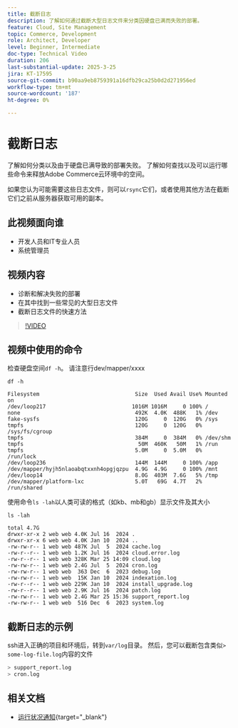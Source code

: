 ```yaml
---
title: 截断日志
description: 了解如何通过截断大型日志文件来分类因硬盘已满而失败的部署。
feature: Cloud, Site Management
topic: Commerce, Development
role: Architect, Developer
level: Beginner, Intermediate
doc-type: Technical Video
duration: 206
last-substantial-update: 2025-3-25
jira: KT-17595
source-git-commit: b90aa9eb8759391a16dfb29ca25b0d2d271956ed
workflow-type: tm+mt
source-wordcount: '187'
ht-degree: 0%

---
```


# 截断日志

了解如何分类以及由于硬盘已满导致的部署失败。 了解如何查找以及可以运行哪些命令来释放Adobe Commerce云环境中的空间。

如果您认为可能需要这些日志文件，则可以`rsync`它们，或者使用其他方法在截断它们之前从服务器获取可用的副本。

## 此视频面向谁

- 开发人员和IT专业人员
- 系统管理员

## 视频内容

- 诊断和解决失败的部署
- 在其中找到一些常见的大型日志文件
- 截断日志文件的快速方法

>[!VIDEO](https://video.tv.adobe.com/v/3454572?learn=on)


## 视频中使用的命令

检查硬盘空间`df -h`。 请注意行dev/mapper/xxxx

```SHELL
df -h

Filesystem                              Size  Used Avail Use% Mounted on
/dev/loop217                           1016M 1016M     0 100% /
none                                    492K  4.0K  488K   1% /dev
fake-sysfs                              120G     0  120G   0% /sys
tmpfs                                   120G     0  120G   0% /sys/fs/cgroup
tmpfs                                   384M     0  384M   0% /dev/shm
tmpfs                                    50M  460K   50M   1% /run
tmpfs                                   5.0M     0  5.0M   0% /run/lock
/dev/loop236                            144M  144M     0 100% /app
/dev/mapper/hyjh5nlaoabqtxxnh4opgjqzpu  4.9G  4.9G     0 100% /mnt
/dev/loop14                             8.0G  403M  7.6G   5% /tmp
/dev/mapper/platform-lxc                5.0T   69G  4.7T   2% /run/shared
```


使用命令`ls -lah`以人类可读的格式（如kb、mb和gb）显示文件及其大小

```SHELL
ls -lah

total 4.7G
drwxr-xr-x 2 web web 4.0K Jul 16  2024 .
drwxr-xr-x 6 web web 4.0K Jan 10  2024 ..
-rw-rw-r-- 1 web web 487K Jul  5  2024 cache.log
-rw-r--r-- 1 web web 1.2K Jul 16  2024 cloud.error.log
-rw-r--r-- 1 web web 328K Mar 25 14:09 cloud.log
-rw-rw-r-- 1 web web 2.4G Jul  5  2024 cron.log
-rw-rw-r-- 1 web web  363 Dec  6  2023 debug.log
-rw-rw-r-- 1 web web  15K Jan 10  2024 indexation.log
-rw-r--r-- 1 web web 229K Jan 10  2024 install_upgrade.log
-rw-r--r-- 1 web web 2.9K Jul 16  2024 patch.log
-rw-rw-r-- 1 web web 2.4G Mar 25 15:36 support_report.log
-rw-rw-r-- 1 web web  516 Dec  6  2023 system.log
```

## 截断日志的示例

ssh进入正确的项目和环境后，转到`var/log`目录。 然后，您可以截断包含类似`> some-log-file.log`内容的文件

```BASH
> support_report.log 
> cron.log 
```

## 相关文档

- [运行状况通知](https://experienceleague.adobe.com/zh-hans/docs/commerce-on-cloud/user-guide/dev-tools/integrations/health-notifications){target="_blank"}
